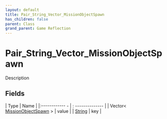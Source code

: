 ```yaml
---
layout: default
title: Pair_String_Vector_MissionObjectSpawn
has_children: false
parent: Class
grand_parent: Game Reflection
---
```

# Pair_String_Vector_MissionObjectSpawn
Description 

## Fields
| Type | Name |
|:------------ - | : -------------- |
| Vector< [MissionObjectSpawn](game-reflection/classes/mission_object_spawn.md) > | value |
| [String](game-reflection/components/string.md) | key |
